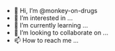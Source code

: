 - 👋 Hi, I’m @monkey-on-drugs
- 👀 I’m interested in ...
- 🌱 I’m currently learning ...
- 💞️ I’m looking to collaborate on ...
- 📫 How to reach me ...

<!---
monkey-on-drugs/monkey-on-drugs is a ✨ special ✨ repository because its `README.md` (this file) appears on your GitHub profile.
You can click the Preview link to take a look at your changes.
--->
